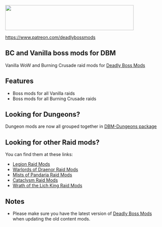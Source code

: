 <p><img src="https://media.forgecdn.net/attachments/76/25/patreon-medium-button.png" width="408" height="80" /></p>
<p><a href="https://www.patreon.com/deadlybossmods">https://www.patreon.com/deadlybossmods</a></p>
<h2 id="w-bc-and-vanilla-boss-mods-for-dbm"><strong>BC and Vanilla boss mods for DBM</strong></h2>
<p>Vanilla WoW and Burning Crusade raid mods for <a href="http://wow.curse.com/downloads/wow-addons/details/deadly-boss-mods.aspx">Deadly Boss Mods</a></p>
<h2 id="w-features"><strong>Features</strong></h2>
<ul>
<li>Boss mods for all Vanilla raids</li>
<li>Boss mods for all Burning Crusade raids</li>
</ul>
<h2><strong>Looking for Dungeons?</strong></h2>
<p>Dungeon mods are now all grouped together in <a href="https://wow.curseforge.com/projects/deadly-boss-mods-dbm-dungeons">DBM-Dungeons package</a></p>
<h2 id="w-old-content-mods-are-split-into-multiple-packages"><strong>Looking for other Raid mods?</strong></h2>
<p>You can find them at these links:</p>
<ul>
<li><a href="https://wow.curseforge.com/projects/deadly-boss-mods-dbm-legion">Legion Raid Mods</a></li>
<li><a href="https://wow.curseforge.com/projects/deadly-boss-mods-wod">Warlords of Draenor Raid Mods</a></li>
<li><a href="https://wow.curseforge.com/projects/deadly-boss-mods-mop">Mists of Pandaria Raid Mods</a></li>
<li><a href="https://wow.curseforge.com/projects/deadly-boss-mods-cataclysm-mods">Cataclysm Raid Mods</a></li>
<li><a href="https://wow.curseforge.com/projects/deadly-boss-mods-wotlk">Wrath of the Lich King Raid Mods</a></li>
</ul>
<h2 id="w-notes"><strong>Notes</strong></h2>
<ul>
<li>Please make sure you have the latest version of <a href="http://wow.curse.com/downloads/wow-addons/details/deadly-boss-mods.aspx">Deadly Boss Mods</a> when updating the old content mods.</li>
</ul>
